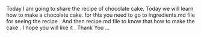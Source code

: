 Today I am going to share the recipe of chocolate cake.
Today we will learn how to make a chocolate cake. 
for this you need to go to Ingredients.md file for seeing the recipe .
And then recipe.md file to know that how to make the cake .
I hope you will like it .
Thank You ...